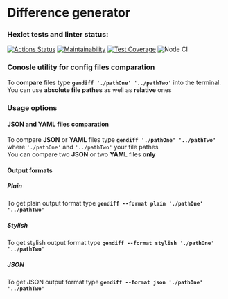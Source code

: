 
# Difference generator

### Hexlet tests and linter status:
[![Actions Status](https://github.com/Ilka228/frontend-project-lvl2/workflows/hexlet-check/badge.svg)](https://github.com/Ilka228/frontend-project-lvl2/actions)
[![Maintainability](https://api.codeclimate.com/v1/badges/933d6f84e1a35a54c17d/maintainability)](https://codeclimate.com/github/Ilka228/frontend-project-lvl2/maintainability)
[![Test Coverage](https://api.codeclimate.com/v1/badges/933d6f84e1a35a54c17d/test_coverage)](https://codeclimate.com/github/Ilka228/frontend-project-lvl2/test_coverage)
![Node CI](https://github.com/Ilka228/frontend-project-lvl2/workflows/github-actions/badge.svg)


### Conosle utility for config files comparation

To **compare** files type **`gendiff './pathOne' '../pathTwo'`** into the terminal. You can use **absolute file pathes** as well as **relative** ones

### Usage options
  

#### JSON and YAML files comparation
To compare **JSON** or **YAML** files type **`gendiff './pathOne' '../pathTwo'`** where `'./pathOne'` and `'../pathTwo'` your file pathes
<br/> You can compare  two **JSON** or two **YAML** files **only**

#### Output formats
##### Plain
To get plain output format type **`gendiff --format plain './pathOne' '../pathTwo'`**

##### Stylish
To get stylish output format type **`gendiff --format stylish './pathOne' '../pathTwo'`**

##### JSON
To get JSON output format type **`gendiff --format json './pathOne' '../pathTwo'`**

